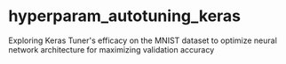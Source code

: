 # hyperparam_autotuning_keras
Exploring Keras Tuner's efficacy on the MNIST dataset to optimize neural network architecture for maximizing validation accuracy
